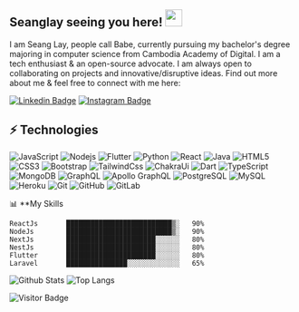 ## Seanglay seeing you here! <img src="https://raw.githubusercontent.com/aemmadi/aemmadi/master/wave.gif" width="30px">

I am Seang Lay, people call Babe, currently pursuing my bachelor's degree majoring in computer science from Cambodia Academy of Digital. I am a tech enthusiast & an open-source advocate. I am always open to collaborating on projects and innovative/disruptive ideas. Find out more about me & feel free to connect with me here:

[![Linkedin Badge](https://img.shields.io/badge/-seanglay-blue?style=flat-square&logo=Linkedin&logoColor=white&link=https://www.linkedin.com/in/seanglay-ly-9a0584209/)](https://www.linkedin.com/in/seanglay-ly-9a0584209/)
[![Instagram Badge](https://img.shields.io/badge/-seanglay-purple?style=flat-square&logo=instagram&logoColor=white&link=https://www.instagram.com/scarysnoopy/)](https://www.instagram.com/scarysnoopy/)


## ⚡ Technologies

![JavaScript](https://img.shields.io/badge/-JavaScript-black?style=flat-square&logo=javascript)
![Nodejs](https://img.shields.io/badge/-Nodejs-black?style=flat-square&logo=Node.js)
![Flutter](https://img.shields.io/badge/-Flutter-black?style=flat-square&logo=flutter)
![Python](https://img.shields.io/badge/-Python-black?style=flat-square&logo=Python)
![React](https://img.shields.io/badge/-React-black?style=flat-square&logo=react)
![Java](https://img.shields.io/badge/-java-E34A86?style=flat-square&logo=java)
![HTML5](https://img.shields.io/badge/-HTML5-E34F26?style=flat-square&logo=html5&logoColor=white)
![CSS3](https://img.shields.io/badge/-CSS3-1572B6?style=flat-square&logo=css3)
![Bootstrap](https://img.shields.io/badge/-Bootstrap-563D7C?style=flat-square&logo=bootstrap)
![TailwindCss](https://img.shields.io/badge/-Tailwind-black?style=flat-square&logo=tailwind-css)
![ChakraUi](https://img.shields.io/badge/-Chakra-black?style=flat-square&logo=chakra-Ui)
![Dart](https://img.shields.io/badge/-Dart-FCA121?style=flat-square&logo=dart)
![TypeScript](https://img.shields.io/badge/-TypeScript-007ACC?style=flat-square&logo=typescript)
![MongoDB](https://img.shields.io/badge/-MongoDB-black?style=flat-square&logo=mongodb)
![GraphQL](https://img.shields.io/badge/-GraphQL-E10098?style=flat-square&logo=graphql)
![Apollo GraphQL](https://img.shields.io/badge/-Apollo%20GraphQL-311C87?style=flat-square&logo=apollo-graphql)
![PostgreSQL](https://img.shields.io/badge/-PostgreSQL-336791?style=flat-square&logo=postgresql)
![MySQL](https://img.shields.io/badge/-MySQL-black?style=flat-square&logo=mysql)
![Heroku](https://img.shields.io/badge/-Heroku-430098?style=flat-square&logo=heroku)
![Git](https://img.shields.io/badge/-Git-black?style=flat-square&logo=git)
![GitHub](https://img.shields.io/badge/-GitHub-181717?style=flat-square&logo=github)
![GitLab](https://img.shields.io/badge/-GitLab-FCA121?style=flat-square&logo=gitlab)

📊 **My Skills
<!--START_SECTION:waka-->
```text
ReactJs       ██████████████████████████▒░   90% 
NodeJs        ██████████████████████████▒░   90% 
NextJs        ██████████████████████░░░░░░   80%
NestJs        ██████████████████████░░░░░░   80%
Flutter       ██████████████████████░░░░░░   80% 
Laravel       ███████████████░░░░░░░░░░░░░   65% 
```
<!--END_SECTION:waka-->

![Github Stats](https://github-readme-stats.vercel.app/api?username=seanglayz&count_private=true&show_icons=true&include_all_commits=true)
![Top Langs](https://github-readme-stats.vercel.app/api/top-langs/?username=seanglayz&hide=TeX&layout=compact)

![Visitor Badge](https://visitor-badge.laobi.icu/badge?page_id=seanglayz)
